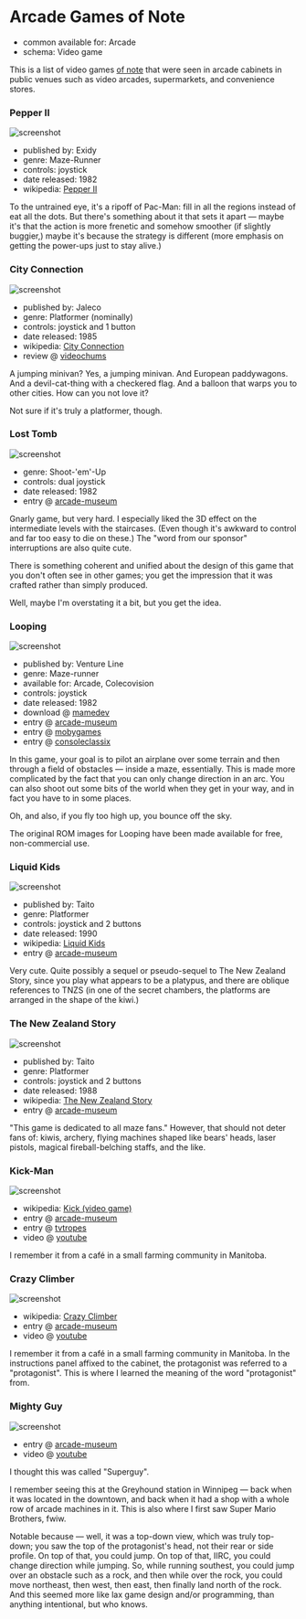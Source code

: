 Arcade Games of Note
===================

*   common available for: Arcade
*   schema: Video game

This is a list of video games [of note](A%20Note%20on%20Items%20of%20Note.md) that were seen in arcade cabinets
in public venues such as video arcades, supermarkets, and convenience stores.

### Pepper II

![screenshot](https://static.catseye.tc/archive/www.vizzed.com/videogames%252Fmame%252Fscreenshot%252FPepper%252520II-2.png)

*   published by: Exidy
*   genre: Maze-Runner
*   controls: joystick
*   date released: 1982
*   wikipedia: [Pepper II](https://en.wikipedia.org/wiki/Pepper_II)

To the untrained eye, it's a ripoff of Pac-Man: fill in all the regions
instead of eat all the dots. But there's something about it that sets it
apart — maybe it's that the action is more frenetic and somehow smoother
(if slightly buggier,) maybe it's because the strategy is different
(more emphasis on getting the power-ups just to stay alive.)

### City Connection

![screenshot](https://static.catseye.tc/archive/www.vizzed.com/videogames%252Fmame%252Fscreenshot%252FCity%252520Connection%252520%252528set%2525201%252529-2.png)

*   published by: Jaleco
*   genre: Platformer (nominally)
*   controls: joystick and 1 button
*   date released: 1985
*   wikipedia: [City Connection](https://en.wikipedia.org/wiki/City_Connection)
*   review @ [videochums](https://videochums.com/review/arcade-archives-city-connection)

A jumping minivan? Yes, a jumping minivan. And European paddywagons. And a
devil-cat-thing with a checkered flag. And a balloon that warps you to
other cities. How can you not love it?

Not sure if it's truly a platformer, though.

### Lost Tomb

![screenshot](https://static.catseye.tc/archive/www.arcade-museum.com/images%252F118%252F118124212725.png)

*   genre: Shoot-'em'-Up
*   controls: dual joystick
*   date released: 1982
*   entry @ [arcade-museum](https://www.arcade-museum.com/game_detail.php?game_id=8456)

Gnarly game, but very hard. I especially liked the 3D effect on the
intermediate levels with the staircases. (Even though it's awkward to control
and far too easy to die on these.) The "word from our sponsor" interruptions
are also quite cute.

There is something coherent and unified about the design of this game that
you don't often see in other games; you get the impression that it was crafted
rather than simply produced.

Well, maybe I'm overstating it a bit, but you get the idea.

### Looping

![screenshot](https://static.catseye.tc/archive/www.arcade-museum.com/images%252F118%252F11812421277.png)

*   published by: Venture Line
*   genre: Maze-runner
*   available for: Arcade, Colecovision
*   controls: joystick
*   date released: 1982
*   download @ [mamedev](http://mamedev.org/roms/looping/)
*   entry @ [arcade-museum](https://www.arcade-museum.com/game_detail.php?game_id=8452)
*   entry @ [mobygames](http://www.mobygames.com/game/looping)
*   entry @ [consoleclassix](http://www.consoleclassix.com/colecovision/looping.html)

In this game, your goal is to pilot an airplane over some terrain
and then through a field of obstacles — inside a maze, essentially.
This is made more complicated by the fact that you can only change
direction in an arc.  You can also shoot out some bits of the world
when they get in your way, and in fact you have to in some places.

Oh, and also, if you fly too high up, you bounce off the sky.

The original ROM images for Looping have been made available for
free, non-commercial use.

### Liquid Kids

![screenshot](https://static.catseye.tc/archive/www.arcade-museum.com/images%252F118%252F1181242126249.png)

*   published by: Taito
*   genre: Platformer
*   controls: joystick and 2 buttons
*   date released: 1990
*   wikipedia: [Liquid Kids](https://en.wikipedia.org/wiki/Liquid_Kids)
*   entry @ [arcade-museum](https://www.arcade-museum.com/game_detail.php?game_id=8433)

Very cute. Quite possibly a sequel or pseudo-sequel to The New Zealand Story,
since you play what appears to be a platypus, and there are oblique references
to TNZS (in one of the secret chambers, the platforms are arranged in the
shape of the kiwi.)

### The New Zealand Story

![screenshot](https://static.catseye.tc/archive/www.arcade-museum.com/images%252F118%252F118124214176.png)

*   published by: Taito
*   genre: Platformer
*   controls: joystick and 2 buttons
*   date released: 1988
*   wikipedia: [The New Zealand Story](https://en.wikipedia.org/wiki/The_New_Zealand_Story)
*   entry @ [arcade-museum](https://www.arcade-museum.com/game_detail.php?game_id=8859)

"This game is dedicated to all maze fans." However, that should not deter
fans of: kiwis, archery, flying machines shaped like bears' heads, laser
pistols, magical fireball-belching staffs, and the like.

### Kick-Man

![screenshot](https://static.catseye.tc/archive/static.tvtropes.org/pmwiki%252Fpub%252Fimages%252Fkickmanarcadegame.jpg)

*   wikipedia: [Kick (video game)](https://en.wikipedia.org/wiki/Kick_(video_game))
*   entry @ [arcade-museum](https://www.arcade-museum.com/game_detail.php?game_id=8298)
*   entry @ [tvtropes](https://tvtropes.org/pmwiki/pmwiki.php/VideoGame/KickMan)
*   video @ [youtube](https://www.youtube.com/watch?v=uBbIRGcQXOc)

I remember it from a café in a small farming community in Manitoba.

### Crazy Climber

![screenshot](https://static.catseye.tc/archive/upload.wikimedia.org/wikipedia%252Fen%252F0%252F06%252FCrazy_Climber_by_Nihon_Bussan_Co._Ltd.JPG)

*   wikipedia: [Crazy Climber](https://en.wikipedia.org/wiki/Crazy_Climber)
*   entry @ [arcade-museum](https://www.arcade-museum.com/game_detail.php?game_id=7426)
*   video @ [youtube](https://www.youtube.com/watch?v=QJAEmOtLZHg)

I remember it from a café in a small farming community in Manitoba.  In
the instructions panel affixed to the cabinet, the protagonist was
referred to a "protagonist".  This is where I learned the meaning of
the word "protagonist" from.

### Mighty Guy

![screenshot](https://static.catseye.tc/archive/www.gameclassification.com/files%252Fgames%252FMighty-Guy.png)

*   entry @ [arcade-museum](https://www.arcade-museum.com/game_detail.php?game_id=8691)
*   video @ [youtube](https://www.youtube.com/watch?v=iTrGwWBKWrY)

I thought this was called "Superguy".

I remember seeing this at the Greyhound station in Winnipeg — back when it
was located in the downtown, and back when it had a shop with a whole row
of arcade machines in it.  This is also where I first saw Super Mario
Brothers, fwiw.

Notable because — well, it was a top-down view, which was truly top-down;
you saw the top of the protagonist's head, not their rear or side profile.
On top of that, you could jump.  On top of that, IIRC, you could change
direction while jumping.  So, while running southest, you could jump over
an obstacle such as a rock, and then while over the rock, you could move
northeast, then west, then east, then finally land north of the rock.
And this seemed more like lax game design and/or programming, than anything
intentional, but who knows.
